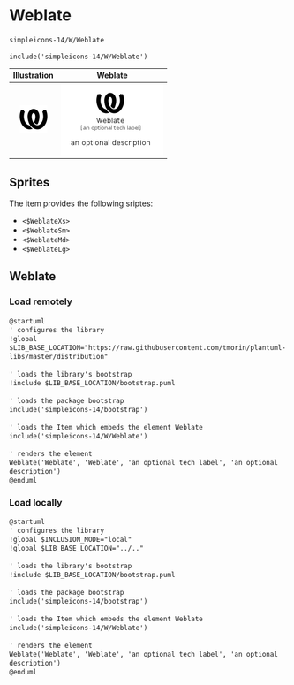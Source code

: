 # Weblate


```text
simpleicons-14/W/Weblate
```

```text
include('simpleicons-14/W/Weblate')
```



| Illustration | Weblate |
| :---: | :---: |
| ![illustration for Illustration](../../simpleicons-14/W/Weblate.png) | ![illustration for Weblate](../../simpleicons-14/W/Weblate.Local.png) |



## Sprites
The item provides the following sriptes:

- `<$WeblateXs>`
- `<$WeblateSm>`
- `<$WeblateMd>`
- `<$WeblateLg>`





## Weblate

### Load remotely
```plantuml
@startuml
' configures the library
!global $LIB_BASE_LOCATION="https://raw.githubusercontent.com/tmorin/plantuml-libs/master/distribution"

' loads the library's bootstrap
!include $LIB_BASE_LOCATION/bootstrap.puml

' loads the package bootstrap
include('simpleicons-14/bootstrap')

' loads the Item which embeds the element Weblate
include('simpleicons-14/W/Weblate')

' renders the element
Weblate('Weblate', 'Weblate', 'an optional tech label', 'an optional description')
@enduml
```

### Load locally
```plantuml
@startuml
' configures the library
!global $INCLUSION_MODE="local"
!global $LIB_BASE_LOCATION="../.."

' loads the library's bootstrap
!include $LIB_BASE_LOCATION/bootstrap.puml

' loads the package bootstrap
include('simpleicons-14/bootstrap')

' loads the Item which embeds the element Weblate
include('simpleicons-14/W/Weblate')

' renders the element
Weblate('Weblate', 'Weblate', 'an optional tech label', 'an optional description')
@enduml
```

